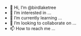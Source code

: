 - 👋 Hi, I’m @birdlaketree
- 👀 I’m interested in ...
- 🌱 I’m currently learning ...
- 💞️ I’m looking to collaborate on ...
- 📫 How to reach me ...

<!---
birdlaketree/birdlaketree is a ✨ special ✨ repository because its `README.md` (this file) appears on your GitHub profile.
You can click the Preview link to take a look at your changes.
--->
